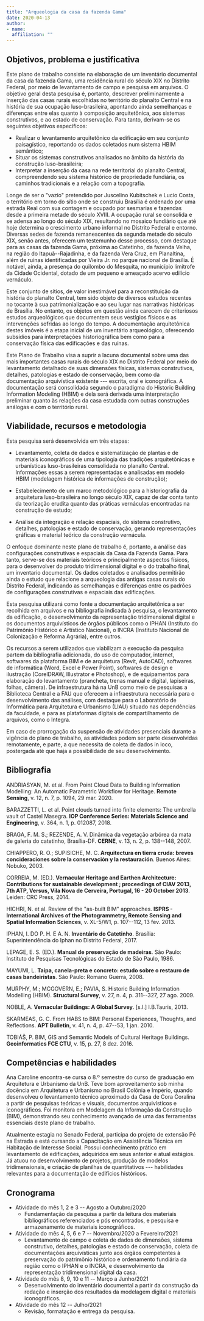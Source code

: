 ```yaml
---
title: "Arqueologia da casa da fazenda Gama"
date: 2020-04-13
author:
- name: 
  affiliation: ""
---
```


## Objetivos, problema e justificativa

Este plano de trabalho consiste na elaboração de um inventário
documental da casa da fazenda Gama, uma residência rural do século XIX
no Distrito Federal, por meio de levantamento de campo e pesquisa em
arquivos. O objetivo geral desta pesquisa é, portanto, descrever
preliminarmente a inserção das casas rurais escolhidas no território do
planalto Central e na história de sua ocupação luso-brasileira,
apontando ainda semelhanças e diferenças entre elas quanto à composição
arquitetônica, aos sistemas construtivos, e ao estado de conservação.
Para tanto, derivam-se os seguintes objetivos específicos:

  - Realizar o levantamento arquitetônico da edificação em seu conjunto
    paisagístico, reportando os dados coletados num sistema HBIM semântico;
  - Situar os sistemas construtivos analisados no âmbito da história da
    construção luso-brasileira;
  - Interpretar a inserção da casa na rede territorial do planalto
    Central, compreendendo seu sistema histórico de propriedade fundiária,
    os caminhos tradicionais e a relação com a topografia.

Longe de ser o "vazio" pretendido por Juscelino Kubitschek e Lucio Costa,
o território em torno do sítio onde se construiu Brasília é ordenado por
uma estrada Real com sua contagem e ocupado por sesmarias e fazendas
desde a primeira metade do século XVIII. A ocupação rural se consolida e
se adensa ao longo do século XIX, resultando no mosaico fundiário que
até hoje determina o crescimento urbano informal no Distrito Federal e
entorno. Diversas sedes de fazenda remanescentes da segunda metade do
século XIX, senão antes, oferecem um testemunho desse processo, com
destaque para as casas da fazenda Gama, próxima ao Catetinho, da fazenda
Velha, na região do Itapuã--Rajadinha, e da fazenda Vera Cruz, em
Planaltina, além de ruínas identificadas por Vieira Jr. no parque
nacional de Brasília. É notável, ainda, a presença do quilombo do
Mesquita, no município limítrofe da Cidade Ocidental, dotado de um
pequeno e ameaçado acervo edilício vernáculo.

Este conjunto de sítios, de valor inestimável para a reconstituição da
história do planalto Central, tem sido objeto de diversos estudos
recentes no tocante à sua patrimonialização e ao seu lugar nas
narrativas históricas de Brasília. No entanto, os objetos em questão
ainda carecem de criteriosos estudos arqueológicos que documentem seus
vestígios físicos e as intervenções sofridas ao longo do tempo. A
documentação arquitetônica destes imóveis é a etapa inicial de um
inventário arqueológico, oferecendo subsídios para interpretações
historiográfica bem como para a conservação física das edificações e das
ruínas.

Este Plano de Trabalho visa a suprir a lacuna documental sobre uma das
mais importantes casas rurais do século XIX no
Distrito Federal por meio do levantamento detalhado de suas
dimensões físicas, sistemas construtivos, detalhes, patologias e estado
de conservação, bem como da documentação arquivística existente ---
escrita, oral e iconográfica. A documentação será consolidada segundo o
paradigma do Historic Building Information Modeling (HBIM) e dela será
derivada uma interpretação preliminar quanto às relações da casa
estudada com outras construções análogas e com o território rural.

## Viabilidade, recursos e metodologia

Esta pesquisa será desenvolvida em três etapas:

  - Levantamento, coleta de dados e sistematização de plantas e de
    materiais iconográficos de uma tipologia das tradições arquitetônicas
    e urbanísticas luso-brasileiras consolidada no planalto Central.
    Informações essas a serem representadas e analisadas em modelo HBIM
    (modelagem histórica de informações de construção);

  - Estabelecimento de um marco metodológico para a historiografia da
    arquitetura luso-brasileira no longo século XIX, capaz de dar conta
    tanto da teorização erudita quanto das práticas vernáculas encontradas
    na construção de estudo;

  - Análise da integração e relação espaciais, do sistema construtivo,
    detalhes, patologias e estado de conservação, gerando representações
    gráficas e material teórico da construção vernácula.

O enfoque dominante neste plano de trabalho é, portanto, a análise das
configurações construtivas e espaciais da Casa da Fazenda Gama. Para
tanto, serve-se dos materiais teóricos e principalmente aspectos
físicos, para o desenvolver do produto tridimensional digital e o do
trabalho final, um inventario documental. Os dados coletados e
analisados permitirão ainda o estudo que relacione a arqueologia das
antigas casas rurais do Distrito Federal, indicando as semelhanças e
diferenças entre os padrões de configurações construtivas e espaciais
das edificações.

Esta pesquisa utilizará como fonte a documentação arquitetônica a ser
recolhida em arquivos e na bibliografia indicada à pesquisa, o
levantamento da edificação, o desenvolvimento da representação
tridimensional digital e os documentos arquivísticos de órgãos públicos
como o IPHAN (Instituto do Patrimônio Histórico e Artístico Nacional), o
INCRA (Instituto Nacional de Colonização e Reforma Agrária), entre
outros.

Os recursos a serem utilizados que viabilizam a execução da pesquisa
partem da bibliografia adicionada, do uso de computador, internet,
softwares da plataforma BIM e de arquitetura (Revit, AutoCAD), softwares
de informática (Word, Excel e Power Point), softwares de design e
ilustração (CorelDRAW, Illustrator e Photoshop), e de equipamentos para
elaboração do levantamento (prancheta, trenas manual e digital,
lapiseiras, folhas, câmera). De infraestrutura há na UnB como meio de
pesquisas a Biblioteca Central e a FAU que oferecem a infraestrutura
necessária para o desenvolvimento das análises, com destaque para o
Laboratório de Informática para Arquitetura e Urbanismo (LIAU) situado
nas dependências da faculdade, e para as plataformas digitais de
compartilhamento de arquivos, como o Integra.

Em caso de prorrogação da suspensão de atividades presenciais durante a
vigência do plano de trabalho, as atividades podem ser parte
desenvolvidas remotamente, e parte, a que necessita de coleta de dados
in loco, postergada até que haja a possibilidade de seu desenvolvimento.

## Bibliografia

<div id="refs" class="references">

<div id="ref-andriasyan:2020point12">

ANDRIASYAN, M. et al. From Point Cloud Data to Building Information Modelling: An Automatic Parametric Workflow for Heritage. **Remote Sensing**, v. 12, n. 7, p. 1094, 29 mar. 2020. 

</div>

<div id="ref-barazzetti:2018point364">

BARAZZETTI, L. et al. Point clouds turned into finite elements: The umbrella vault of Castel Masegra. **IOP Conference Series: Materials Science and Engineering**, v. 364, n. 1, p. 012087, 2018. 

</div>

<div id="ref-braga:2007dinamica">

BRAGA, F. M. S.; REZENDE, A. V. Dinâmica da vegetação arbórea da mata de galeria do catetinho, Brasília-DF. **CERNE**, v. 13, n. 2, p. 138--148, 2007. 

</div>

<div id="ref-chiappero:2003arquitectura">

CHIAPPERO, R. O.; SUPISICHE, M. C. **Arquitectura en tierra cruda: breves concideraciones sobre la conservación y la restauración**. Buenos Aires: Nobuko, 2003. 

</div>

<div id="ref-correia:2014vernacular">

CORREIA, M. (ED.). **Vernacular Heritage and Earthen Architecture: Contributions for sustainable development ; proceedings of CIAV 2013, 7th ATP, Versus, Vila Nova de Cerveira, Portugal, 16 - 20 October 2013**. Leiden: CRC Press, 2014. 

</div>

<div id="ref-hichri:2013reviewXL-5/W1">

HICHRI, N. et al. Review of the "as-built BIM" approaches. **ISPRS - International Archives of the Photogrammetry, Remote Sensing and Spatial Information Sciences**, v. XL-5/W1, p. 107--112, 13 fev. 2013. 

</div>

<div id="ref-iphan:2017catetinho">

IPHAN, I. DO P. H. E A. N. **Inventário do Catetinho**. Brasília: Superintendência do Iphan no Distrito Federal, 2017. 

</div>

<div id="ref-lepage:1986manual">

LEPAGE, E. S. (ED.). **Manual de preservação de madeiras**. São Paulo: Instituto de Pesquisas Tecnológicas do Estado de São Paulo, 1986. 

</div>

<div id="ref-mayumi:2008taipa">

MAYUMI, L. **Taipa, canela-preta e concreto: estudo sobre o restauro de casas bandeiristas**. São Paulo: Romano Guerra, 2008. 

</div>

<div id="ref-murphy:2009historic">

MURPHY, M.; MCGOVERN, E.; PAVIA, S. Historic Building Information Modelling (HBIM). **Structural Survey**, v. 27, n. 4, p. 311--327, 27 ago. 2009. 

</div>

<div id="ref-noble:2013vernacular">

NOBLE, A. **Vernacular Buildings: A Global Survey**. \[s.l.\] I.B.Tauris, 2013. 

</div>

<div id="ref-skarmeas:2010habs">

SKARMEAS, G. C. From HABS to BIM: Personal Experiences, Thoughts, and Reflections. **APT Bulletin**, v. 41, n. 4, p. 47--53, 1 jan. 2010. 

</div>

<div id="ref-tobias:2016bim">

TOBIÁŠ, P. BIM, GIS and Semantic Models of Cultural Heritage Buildings. **Geoinformatics FCE CTU**, v. 15, p. 27, 8 dez. 2016. 

</div>

</div>

## Competências e habilidades

Ana Caroline encontra-se cursa o 8.º semestre do curso de graduação em
Arquitetura e Urbanismo da UnB. Teve bom aproveitamento sob minha
docência em Arquitetura e Urbanismo no Brasil Colônia e Império, quando
desenvolveu o levantamento técnico aproximado da Casa de Cora Coralina a
partir de pesquisas teóricas e visuais, documentos arquivísticos e
iconográficos. Foi monitora em Modelagem da Informação da Construção
(BIM), demonstrando seu conhecimento avançado de uma das ferramentas
essenciais deste plano de trabalho.

Atualmente estagia no Senado Federal, participa do projeto de extensão
Pé na Estrada e está cursando a Capacitação em Assistência Técnica em
Habitação de Interesse Social. Possui conhecimento prático em
levantamento de edificações, adquiridos em seus anterior e atual
estágios. Já atuou no desenvolvimento de projetos, produção de modelos
tridimensionais, e criação de planilhas de quantitativos --- habilidades
relevantes para a documentação de edifícios históricos.

## Cronograma

  - Atividade do mês 1, 2 e 3 -- Agosto a Outubro/2020
      - Fundamentação da pesquisa a partir da leitura dos materiais
        bibliográficos referenciados e pós encontrados, e pesquisa e
        armazenamento de materiais iconográficos.
  - Atividade do mês 4, 5, 6 e 7 -- Novembro/2020 a Fevereiro/2021
      - Levantamento de campo e coleta de dados de dimensões, sistema
        construtivo, detalhes, patologias e estado de conservação, coleta de
        documentações arquivísticas junto aos órgãos competentes à
        preservação do patrimônio histórico e ordenamento fundiária da
        região como o IPHAN e o INCRA, e desenvolvimento da representação
        tridimensional digital da casa.
  - Atividade do mês 8, 9, 10 e 11 -- Março a Junho/2021
      - Desenvolvimento do inventário documental a partir da construção da
        redação e inserção dos resultados da modelagem digital e materiais
        iconográficos.
  - Atividade do mês 12 -- Julho/2021
      - Revisão, formatação e entrega da pesquisa.
